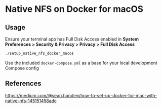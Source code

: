 # Native NFS on Docker for macOS

## Usage

Ensure your terminal app has Full Disk Access enabled in **System Preferences > Security & Privacy > Privacy > Full Disk Access**

```bash
./setup_native_nfs_docker_macos
```

Use the included `docker-compose.yml` as a base for your local development Compose config

## References

https://medium.com/@sean.handley/how-to-set-up-docker-for-mac-with-native-nfs-145151458adc
